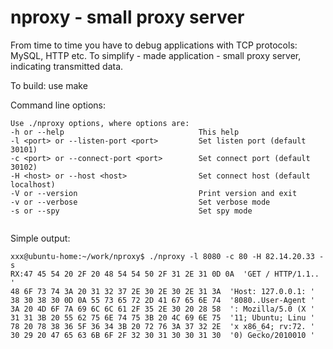 # nproxy - small proxy server
From time to time you have to debug applications with TCP protocols: MySQL, HTTP etc.
To simplify - made application - small proxy server, indicating transmitted data.

To build: use make

Command line options:

```
Use ./nproxy options, where options are:
-h or --help                              This help
-l <port> or --listen-port <port>         Set listen port (default 30101)
-c <port> or --connect-port <port>        Set connect port (default 30102)
-H <host> or --host <host>                Set connect host (default localhost)
-V or --version                           Print version and exit
-v or --verbose                           Set verbose mode
-s or --spy                               Set spy mode


```

Simple output:

```
xxx@ubuntu-home:~/work/nproxy$ ./nproxy -l 8080 -c 80 -H 82.14.20.33 -s
RX:47 45 54 20 2F 20 48 54 54 50 2F 31 2E 31 0D 0A  'GET / HTTP/1.1.. '
48 6F 73 74 3A 20 31 32 37 2E 30 2E 30 2E 31 3A  'Host: 127.0.0.1: '
38 30 38 30 0D 0A 55 73 65 72 2D 41 67 65 6E 74  '8080..User-Agent '
3A 20 4D 6F 7A 69 6C 6C 61 2F 35 2E 30 20 28 58  ': Mozilla/5.0 (X '
31 31 3B 20 55 62 75 6E 74 75 3B 20 4C 69 6E 75  '11; Ubuntu; Linu '
78 20 78 38 36 5F 36 34 3B 20 72 76 3A 37 32 2E  'x x86_64; rv:72. '
30 29 20 47 65 63 6B 6F 2F 32 30 31 30 30 31 30  '0) Gecko/2010010 '

```

